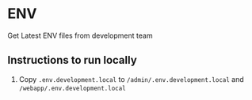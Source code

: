 # ENV

Get Latest ENV files from development team

## Instructions to run locally

1. Copy `.env.development.local` to `/admin/.env.development.local` and `/webapp/.env.development.local`
